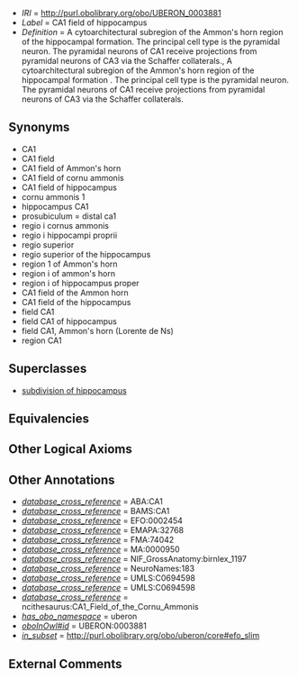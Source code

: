  * *IRI* = http://purl.obolibrary.org/obo/UBERON_0003881
 * *Label* = CA1 field of hippocampus
 * *Definition* = A cytoarchitectural subregion of the Ammon's horn region of the hippocampal formation. The principal cell type is the pyramidal neuron. The pyramidal neurons of CA1 receive projections from pyramidal neurons of CA3 via the Schaffer collaterals., A cytoarchitectural subregion of the Ammon's horn region of the hippocampal formation . The principal cell type is the pyramidal neuron. The pyramidal neurons of CA1 receive projections from pyramidal neurons of CA3 via the Schaffer collaterals.

## Synonyms

 * CA1
 * CA1 field
 * CA1 field of Ammon's horn
 * CA1 field of cornu ammonis
 * CA1 field of hippocampus
 * cornu ammonis 1
 * hippocampus CA1
 * prosubiculum = distal ca1
 * regio i cornus ammonis
 * regio i hippocampi proprii
 * regio superior
 * regio superior of the hippocampus
 * region 1 of Ammon's horn
 * region i of ammon's horn
 * region i of hippocampus proper
 * CA1 field of the Ammon horn
 * CA1 field of the hippocampus
 * field CA1
 * field CA1 of hippocampus
 * field CA1, Ammon's horn (Lorente de Ns)
 * region CA1

## Superclasses

 * [subdivision of hippocampus](../../UBERON/76/UBERON_0003876.md)

## Equivalencies


## Other Logical Axioms


## Other Annotations

 * *[database_cross_reference](../../ef/oboInOwl#hasDbXref.md)* = ABA:CA1
 * *[database_cross_reference](../../ef/oboInOwl#hasDbXref.md)* = BAMS:CA1
 * *[database_cross_reference](../../ef/oboInOwl#hasDbXref.md)* = EFO:0002454
 * *[database_cross_reference](../../ef/oboInOwl#hasDbXref.md)* = EMAPA:32768
 * *[database_cross_reference](../../ef/oboInOwl#hasDbXref.md)* = FMA:74042
 * *[database_cross_reference](../../ef/oboInOwl#hasDbXref.md)* = MA:0000950
 * *[database_cross_reference](../../ef/oboInOwl#hasDbXref.md)* = NIF_GrossAnatomy:birnlex_1197
 * *[database_cross_reference](../../ef/oboInOwl#hasDbXref.md)* = NeuroNames:183
 * *[database_cross_reference](../../ef/oboInOwl#hasDbXref.md)* = UMLS:C0694598
 * *[database_cross_reference](../../ef/oboInOwl#hasDbXref.md)* = UMLS:C0694598
 * *[database_cross_reference](../../ef/oboInOwl#hasDbXref.md)* = ncithesaurus:CA1_Field_of_the_Cornu_Ammonis
 * *[has_obo_namespace](../../ce/oboInOwl#hasOBONamespace.md)* = uberon
 * *[oboInOwl#id](../../id/oboInOwl#id.md)* = UBERON:0003881
 * *[in_subset](../../et/oboInOwl#inSubset.md)* = http://purl.obolibrary.org/obo/uberon/core#efo_slim

## External Comments

